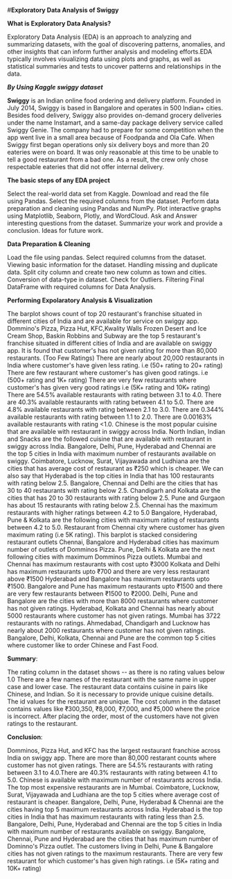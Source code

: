#**Exploratory Data Analysis of Swiggy**


**What is Exploratory Data Analysis?**


Exploratory Data Analysis (EDA) is an approach to analyzing and summarizing datasets, with the goal of discovering patterns, anomalies, and other insights that can inform further analysis and modeling efforts.EDA typically involves visualizing data using plots and graphs, as well as statistical summaries and tests to uncover patterns and relationships in the data.



***By Using Kaggle swiggy dataset***



**Swiggy** is an Indian online food ordering and delivery platform. Founded in July 2014, Swiggy is based in Bangalore and operates in 500 Indian+ cities. Besides food delivery, Swiggy also provides on-demand grocery deliveries under the name Instamart, and a same-day package delivery service called Swiggy Genie.
The company had to prepare for some competition when the app went live in a small area because of Foodpanda and Ola Cafe. When Swiggy first began operations only six delivery boys and more than 20 eateries were on board. It was only reasonable at this time to be unable to tell a good restaurant from a bad one. As a result, the crew only chose respectable eateries that did not offer internal delivery.



**The basic steps of any EDA project**

Select the real-world data set from Kaggle.
Download and read the file using Pandas.
Select the required columns from the dataset.
Perform data preparation and cleaning using Pandas and NumPy.
Plot interactive graphs using Matplotlib, Seaborn, Plotly, and WordCloud.
Ask and Answer interesting questions from the dataset.
Summarize your work and provide a conclusion.
Ideas for future work.



**Data Preparation & Cleaning**

Load the file using pandas.
Select required columns from the dataset.
Viewing basic information for the dataset.
Handling missing and duplicate data.
Split city column and create two new column as town and cities.
Conversion of data-type in dataset.
Check for Outliers.
Filtering Final DataFrame with required columns for Data Analysis.


**Performing Expolaratory Analysis & Visualization**

The barplot shows count of top 20 restaurant's franchise situated in different cities of India and are available for service on swiggy app.
Dommino's Pizza, Pizza Hut, KFC,Kwality Walls Frozen Desert and Ice Cream Shop, Baskin Robbins and Subway are the top 5 restaurant's franchise situated in different cities of India and are available on swiggy app.
It is found that customer's has not given rating for more than 80,000 restaurants. (Too Few Ratings)
There are nearly about 20,000 restaurants in India where customer's have given less rating. i.e (50+ rating to 20+ rating)
There are few restaurant where customer's has given good ratings. i.e (500+ rating and 1K+ rating)
There are very few restaurants where customer's has given very good ratings i.e (5K+ rating and 10K+ rating)
There are 54.5% available restaurants with rating between 3.1 to 4.0.
There are 40.3% available restaurants with rating between 4.1 to 5.0.
There are 4.8% available restaurants with rating between 2.1 to 3.0.
There are 0.344% available restaurants with rating between 1.1 to 2.0.
There are 0.00163% available restaurants with rating <1.0.
Chinese is the most popular cuisine that are available with restaurant in swiggy across India.
North Indian, Indian and Snacks are the followed cuisine that are available with restaurant in swiggy across India.
Bangalore, Delhi, Pune, Hyderabad and Chennai are the top 5 cities in India with maximum number of restaurants available on swiggy.
Coimbatore, Lucknow, Surat, Vijayawada and Ludhiana are the cities that has average cost of restaurant as ₹250 which is cheaper.
We can also say that Hyderabad is the top cities in India that has 100 restaurants with rating below 2.5.
Bangalore, Chennai and Delhi are the cities that has 30 to 40 restaurants with rating below 2.5.
Chandigarh and Kolkata are the cities that has 20 to 30 restaurants with rating below 2.5.
Pune and Gurgaon has about 15 restaurants with rating below 2.5.
Chennai has the maximum restaurants with higher ratings between 4.2 to 5.0
Bangalore, Hyderabad, Pune & Kolkata are the following cities with maximum rating of restaurants between 4.2 to 5.0.
Restaurant from Chennai city where customer has given maximum rating (i.e 5K rating). This barplot is stacked considering restaurant outlets
Chennai, Bangalore and Hyderabad cities has maximum number of outlets of Domminos Pizza.
Pune, Delhi & Kolkata are the next following cities with maximum Domminos Pizza outlets.
Mumbai and Chennai has maximum restaurants with cost upto ₹3000
Kolkata and Delhi has maximum restaurants upto ₹700 and there are very less restaurant above ₹1500
Hyderabad and Bangalore has maximum restaurants upto ₹1500.
Bangalore and Pune has maximum restaurants upto ₹1500 and there are very few restaurants between ₹1500 to ₹2000.
Delhi, Pune and Bangalore are the cities with more than 8000 restaurants where customer has not given ratings.
Hyderabad, Kolkata and Chennai has nearly about 5000 restaurants where customer has not given ratings.
Mumbai has 3722 restaurants with no ratings.
Ahmedabad, Chandigarh and Lucknow has nearly about 2000 restaurants where customer has not given ratings.
Bangalore, Delhi, Kolkata, Chennai and Pune are the common top 5 cities where customer like to order Chinese and Fast Food.



**Summary**:

The rating column in the dataset shows -- as there is no rating values below 1.0
There are a few names of the restaurant with the same name in upper case and lower case.
The restaurant data contains cuisine in pairs like Chinese, and Indian. So it is necessary to provide unique cuisine details.
The id values for the restaurant are unique.
The cost column in the dataset contains values like ₹300,350, ₹8,000, ₹7,000, and ₹5,000 where the price is incorrect.
After placing the order, most of the customers have not given ratings to the restaurant.



**Conclusion**:

Domminos, Pizza Hut, and KFC has the largest restaurant franchise across India on swiggy app.
There are more than 80,000 restarant counts where customer has not given ratings.
There are 54.5% restaurants with rating between 3.1 to 4.0.There are 40.3% restaurants with rating between 4.1 to 5.0.
Chinese is available with maximum number of restaurants across India.
The top most expensive restaurants are in Mumbai.
Coimbatore, Lucknow, Surat, Vijayawada and Ludhiana are the top 5 cities where average cost of restaurant is cheaper.
Bangalore, Delhi, Pune, Hyderabad & Chennai are the cities having top 5 maximum restaurants across India.
Hyderabad is the top cities in India that has maximum restaurants with rating less than 2.5.
Bangalore, Delhi, Pune, Hyderabad and Chennai are the top 5 cities in India with maximum number of restaurants available on swiggy.
Bangalore, Chennai, Pune and Hyderabad are the cities that has maximum number of Dominno's Pizza outlet.
The customers living in Delhi, Pune & Bangalore cities has not given ratings to the maximum restaurants.
There are very few restaurant for which customer's has given high ratings. i.e (5K+ rating and 10K+ rating)

